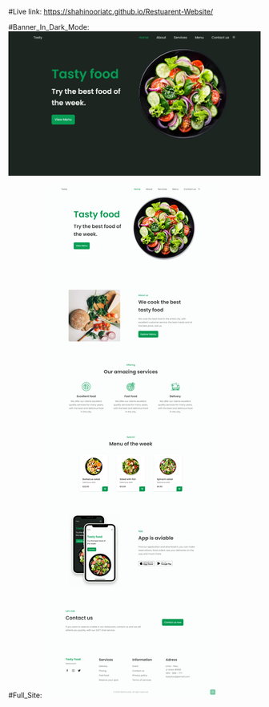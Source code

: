 #Live link:
https://shahinooriatc.github.io/Restuarent-Website/

#Banner_In_Dark_Mode:
![alt text](https://github.com/shahinooriatc/Restuarent-Website/blob/da5e9013c22c1e4ea7a57fd927fd6a168258d094/assets/restuarent_banner.png)

#Full_Site:
![alt text](https://github.com/shahinooriatc/Restuarent-Website/blob/da5e9013c22c1e4ea7a57fd927fd6a168258d094/assets/restuarentFull.png)